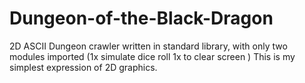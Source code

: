# Dungeon-of-the-Black-Dragon
2D ASCII Dungeon crawler written in standard library, with only two modules imported (1x simulate dice roll 1x to clear screen ) This is my simplest expression of 2D graphics. 
